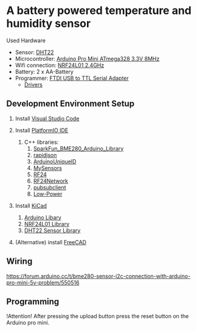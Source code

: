 # A battery powered temperature and humidity sensor
Used Hardware
- Sensor: [DHT22]()
- Microcontroller: [Arduino Pro Mini ATmega328 3.3V 8MHz ]()
- Wifi connection: [NRF24L01 2.4GHz]()
- Battery: 2 x AA-Battery
- Programmer: [FTDI USB to TTL Serial Adapter](https://www.mikrocontroller.net/topic/435491)
    - [Drivers](https://ftdichip.com/drivers/)

## Development Environment Setup
1. Install [Visual Studio Code](https://code.visualstudio.com/download)
2. Install [PlatformIO IDE](https://marketplace.visualstudio.com/items?itemName=platformio.platformio-ide)
    1. C++ libraries:
        1. [SparkFun_BME280_Arduino_Library](https://github.com/sparkfun/SparkFun_BME280_Arduino_Library)
        2. [rapidjson](https://github.com/Tencent/rapidjson)
        3. [ArduinoUniqueID](https://github.com/ricaun/ArduinoUniqueID)
        4. [MySensors](https://github.com/mysensors/MySensors/tree/master)
        5. [RF24](https://github.com/nRF24/RF24)
        6. [RF24Network](https://github.com/nRF24/RF24Network)
        7. [pubsubclient](https://github.com/knolleary/pubsubclient)
        8. [Low-Power](https://github.com/rocketscream/Low-Power)
4. Install [KiCad]()
    1. [Arduino Libary](https://github.com/Duckle29/kicad-libraries)
    2. [NRF24L01 Library](https://github.com/myelin/myelin-kicad-libraries)
    3. [DHT22 Sensor Library](https://github.com/skorokithakis/kicad-lib.git)
    
    [//]: # (TODO: Move libs into repository)
    
5. (Alternative) install [FreeCAD]()

## Wiring
https://forum.arduino.cc/t/bme280-sensor-i2c-connection-with-arduino-pro-mini-5v-problem/550516

## Programming
!Attention! After pressing the upload button press the reset button on the Arduino pro mini.
